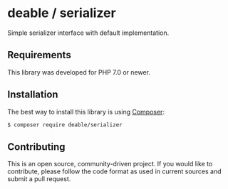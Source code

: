 deable / serializer
===================

Simple serializer interface with default implementation.

Requirements
------------

This library was developed for PHP 7.0 or newer.

Installation
------------

The best way to install this library is using [Composer](https://getcomposer.org/):

```sh
$ composer require deable/serializer
```

Contributing
------------
This is an open source, community-driven project. If you would like to contribute,
please follow the code format as used in current sources and submit a pull request.
